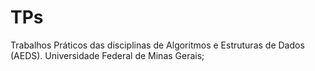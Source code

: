 # TPs
Trabalhos Práticos das disciplinas de Algoritmos e Estruturas de Dados (AEDS).
Universidade Federal de Minas Gerais;
